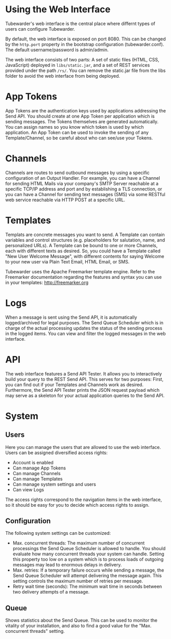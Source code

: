 # Using the Web Interface
Tubewarder's web interface is the central place where differnt types of users can configure Tubewarder.

By default, the web interface is exposed on port 8080. This can be changed by the ```http.port``` property in the bootstrap configuration (tubewarder.conf). The default username/password is admin/admin.

The web interface consists of two parts: A set of static files (HTML, CSS, JavaScript) deployed in ```libs/static.jar```, and a set of REST services provided under the path ```/rs/```. You can remove the static.jar file from the libs folder to avoid the web interface from being deployed.

# App Tokens
App Tokens are the authentication keys used by applications addressing the Send API. You should create at one App Token per application which is sending messages. The Tokens themselves are generated automatically. You can assign names so you know which token is used by which application. An App Token can be used to invoke the sending of any Template/Channel, so be careful about who can see/use your Tokens.

# Channels
Channels are routes to send outbound messages by using a specific configuration of an Output Handler. For example, you can have a Channel for sending HTML Mails via your company's SMTP Server reachable at a specific TCP/IP address and port and by establishing a TLS connection, or you can have a Channel for sending text messages (SMS) via some RESTful web service reachable via HTTP POST at a specific URL.

# Templates
Templats are concrete messages you want to send. A Template can contain variables and control structures (e.g. placeholders for salutation, name, and personalized URLs). A Template can be bound to one or more Channels, each with different texts as desired. So, you could have a Template called "New User Welcome Message", with different contents for saying Welcome to your new user via Plain Text Email, HTML Email, or SMS.

Tubewarder uses the Apache Freemarker template engine. Refer to the Freemarker documentation regarding the features and syntax you can use in your templates: http://freemarker.org

# Logs
When a message is sent using the Send API, it is automatically logged/archived for legal purposes. The Send Queue Scheduler which is in charge of the actual processing updates the status of the sending process in the logged items. You can view and filter the logged messages in the web interface.

# API
The web interface features a Send API Tester. It allows you to interactively build your query to the REST Send API. This serves for two purposes: First, you can find out if your Templates and Channels work as desired. Furthermore, the Send API Tester prints the JSON request payload which may serve as a skeleton for your actual application queries to the Send API.

# System
## Users
Here you can manage the users that are allowed to use the web interface. Users can be assigned diversified access rights:

* Account is enabled
* Can manage App Tokens
* Can manage Channels
* Can manage Templates
* Can manage system settings and users
* Can view Logs

The access rights correspond to the navigation items in the web interface, so it should be easy for you to decide which access rights to assign.

## Configuration
The following system settings can be customized:

* Max. concurrent threads: The maximum number of concurrent processings the Send Queue Scheduler is allowed to handle. You should evaluate how many concurrent threads your system can handle. Setting this property too low on a system which is to process loads of outgoing messages may lead to enormous delays in delivery.
* Max. retries: If a temporary failure occurs while sending a message, the Send Queue Scheduler will attempt delivering the message again. This setting controls the maximum number of retries per message.
* Retry wait time (seconds): The minimum wait time in seconds between two delivery attempts of a message.

## Queue
Shows statistics about the Send Queue. This can be used to monitor the vitality of your installation, and also to find a good value for the "Max. concurrent threads" setting.

